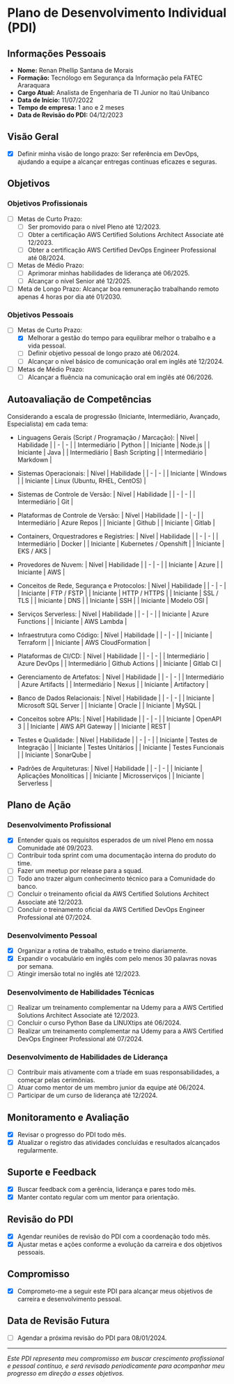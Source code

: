 # Plano de Desenvolvimento Individual (PDI)

## Informações Pessoais
- **Nome:** Renan Phellip Santana de Morais
- **Formação:** Tecnólogo em Segurança da Informação pela FATEC Araraquara
- **Cargo Atual:** Analista de Engenharia de TI Junior no Itaú Unibanco
- **Data de Início:** 11/07/2022
- **Tempo de empresa:** 1 ano e 2 meses
- **Data de Revisão do PDI:** 04/12/2023

## Visão Geral
- [x] Definir minha visão de longo prazo: Ser referência em DevOps, ajudando a equipe a alcançar entregas contínuas eficazes e seguras.

## Objetivos
### Objetivos Profissionais
- [ ] Metas de Curto Prazo:
    - [ ] Ser promovido para o nível Pleno até 12/2023.
    - [ ] Obter a certificação AWS Certified Solutions Architect Associate até 12/2023.
    - [ ] Obter a certificação AWS Certified DevOps Engineer Professional até 08/2024.
- [ ] Metas de Médio Prazo:
    - [ ] Aprimorar minhas habilidades de liderança até 06/2025.
    - [ ] Alcançar o nível Senior até 12/2025.
- [ ] Meta de Longo Prazo: Alcançar boa remuneração trabalhando remoto apenas 4 horas por dia até 01/2030.

### Objetivos Pessoais
- [ ] Metas de Curto Prazo:
    - [x] Melhorar a gestão do tempo para equilibrar melhor o trabalho e a vida pessoal. 
    - [ ] Definir objetivo pessoal de longo prazo até 06/2024.
    - [ ] Alcançar o nível básico de comunicação oral em inglês até 12/2024.
- [ ] Metas de Médio Prazo:
    - [ ] Alcançar a fluência na comunicação oral em inglês até 06/2026.

## Autoavaliação de Competências
Considerando a escala de progressão (Iniciante, Intermediário, Avançado, Especialista) em cada tema:

- Linguagens Gerais (Script / Programação / Marcação):
    | Nível | Habilidade |
    | - | - |
    | Intermediário | Python |
    | Iniciante | Node.js |
    | Iniciante | Java |
    | Intermediário | Bash Scripting |
    | Intermediário | Markdown |

- Sistemas Operacionais:
    | Nível | Habilidade |
    | - | - |
    | Iniciante | Windows |
    | Iniciante | Linux (Ubuntu, RHEL, CentOS) |

- Sistemas de Controle de Versão:
    | Nível | Habilidade |
    | - | - |
    | Intermediário | Git |

- Plataformas de Controle de Versão:
    | Nível | Habilidade |
    | - | - |
    | Intermediário | Azure Repos |
    | Iniciante | Github |
    | Iniciante | Gitlab |

- Containers, Orquestradores e Registries:
    | Nível | Habilidade |
    | - | - |
    | Intermediário | Docker |
    | Iniciante | Kubernetes / Openshift |
    | Iniciante | EKS / AKS |

- Provedores de Nuvem:
    | Nível | Habilidade |
    | - | - |
    | Iniciante | Azure |
    | Iniciante | AWS |

- Conceitos de Rede, Segurança e Protocolos:
    | Nível | Habilidade |
    | - | - |
    | Iniciante | FTP / FSTP |
    | Iniciante | HTTP / HTTPS |
    | Iniciante | SSL / TLS |
    | Iniciante | DNS |
    | Iniciante | SSH |
    | Iniciante | Modelo OSI |

- Serviços Serverless:
    | Nível | Habilidade |
    | - | - |
    | Iniciante | Azure Functions |
    | Iniciante | AWS Lambda |

- Infraestrutura como Código:
    | Nível | Habilidade |
    | - | - |
    | Iniciante | Terraform |
    | Iniciante | AWS CloudFormation |

- Plataformas de CI/CD:
    | Nível | Habilidade |
    | - | - |
    | Intermediário | Azure DevOps |
    | Intermediário | Github Actions |
    | Iniciante | Gitlab CI |

- Gerenciamento de Artefatos:
    | Nível | Habilidade |
    | - | - |
    | Intermediário | Azure Artifacts |
    | Intermediário | Nexus |
    | Iniciante | Artifactory |

- Banco de Dados Relacionais:
    | Nível | Habilidade |
    | - | - |
    | Iniciante | Microsoft SQL Server |
    | Iniciante | Oracle |
    | Iniciante | MySQL |

- Conceitos sobre APIs:
    | Nível | Habilidade |
    | - | - |
    | Iniciante | OpenAPI 3 |
    | Iniciante | AWS API Gateway |
    | Iniciante | REST |

- Testes e Qualidade:
    | Nível | Habilidade |
    | - | - |
    | Iniciante | Testes de Integração |
    | Iniciante | Testes Unitários |
    | Iniciante | Testes Funcionais |
    | Iniciante | SonarQube |

- Padrões de Arquiteturas:
    | Nível | Habilidade |
    | - | - |
    | Iniciante | Aplicações Monolíticas |
    | Iniciante | Microsserviços |
    | Iniciante | Serverless |

## Plano de Ação
### Desenvolvimento Profissional
- [x] Entender quais os requisitos esperados de um nível Pleno em nossa Comunidade até 09/2023.
- [ ] Contribuir toda sprint com uma documentação interna do produto do time.
- [ ] Fazer um meetup por release para a squad.
- [ ] Todo ano trazer algum conhecimento técnico para a Comunidade do banco.
- [ ] Concluir o treinamento oficial da AWS Certified Solutions Architect Associate até 12/2023.
- [ ] Concluir o treinamento oficial da AWS Certified DevOps Engineer Professional até 07/2024.

### Desenvolvimento Pessoal
- [x] Organizar a rotina de trabalho, estudo e treino diariamente.
- [x] Expandir o vocabulário em inglês com pelo menos 30 palavras novas por semana.
- [ ] Atingir imersão total no inglês até 12/2023.

### Desenvolvimento de Habilidades Técnicas
- [ ] Realizar um treinamento complementar na Udemy para a AWS Certified Solutions Architect Associate até 12/2023.
- [ ] Concluir o curso Python Base da LINUXtips até 06/2024.
- [ ] Realizar um treinamento complementar na Udemy para a AWS Certified DevOps Engineer Professional até 07/2024.

### Desenvolvimento de Habilidades de Liderança
- [ ] Contribuir mais ativamente com a tríade em suas responsabilidades, a começar pelas cerimônias.
- [ ] Atuar como mentor de um membro junior da equipe até 06/2024.
- [ ] Participar de um curso de liderança até 12/2024.

## Monitoramento e Avaliação
- [x] Revisar o progresso do PDI todo mês.
- [x] Atualizar o registro das atividades concluídas e resultados alcançados regularmente.

## Suporte e Feedback
- [x] Buscar feedback com a gerência, liderança e pares todo mês.
- [x] Manter contato regular com um mentor para orientação.

## Revisão do PDI
- [x] Agendar reuniões de revisão do PDI com a coordenação todo mês.
- [x] Ajustar metas e ações conforme a evolução da carreira e dos objetivos pessoais.

## Compromisso
- [x] Comprometo-me a seguir este PDI para alcançar meus objetivos de carreira e desenvolvimento pessoal.

## Data de Revisão Futura
- [ ] Agendar a próxima revisão do PDI para 08/01/2024.

---

*Este PDI representa meu compromisso em buscar crescimento profissional e pessoal contínuo, e será revisado periodicamente para acompanhar meu progresso em direção a esses objetivos.*
